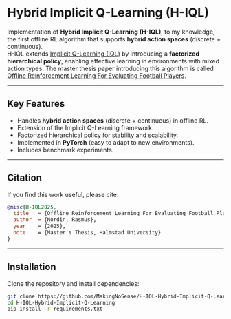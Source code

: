 # Hybrid Implicit Q-Learning (H-IQL)

Implementation of **Hybrid Implicit Q-Learning (H-IQL)**, to my knowledge, the first offline RL algorithm that supports **hybrid action spaces** (discrete + continuous).  
H-IQL extends [Implicit Q-Learning (IQL)](https://arxiv.org/abs/2110.06169) by introducing a **factorized hierarchical policy**, enabling effective learning in environments with mixed action types. The master thesis paper introducing this algorithm is called [Offline Reinforcement Learning For Evaluating Football Players](https://www.diva-portal.org/smash/record.jsf?pid=diva2%3A1989318&dswid=6275).

---

## Key Features
- Handles **hybrid action spaces** (discrete + continuous) in offline RL.
- Extension of the Implicit Q-Learning framework.
- Factorized hierarchical policy for stability and scalability.
- Implemented in **PyTorch** (easy to adapt to new environments).
- Includes benchmark experiments.

---

## Citation

If you find this work useful, please cite:

```bibtex
@misc{H-IQL2025,
  title   = {Offline Reinforcement Learning For Evaluating Football Players},
  author  = {Nordin, Rasmus},
  year    = {2025},
  note    = {Master's Thesis, Halmstad University}
}
```
---

## Installation
Clone the repository and install dependencies:

```bash
git clone https://github.com/MakingNoSense/H-IQL-Hybrid-Implicit-Q-Learning.git
cd H-IQL-Hybrid-Implicit-Q-Learning
pip install -r requirements.txt

